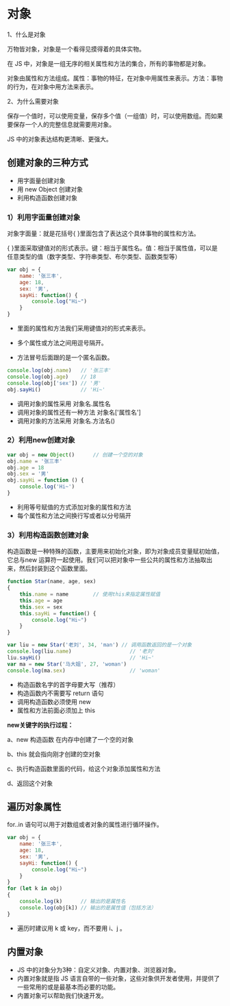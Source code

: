 # 对象

1、什么是对象

万物皆对象，对象是一个看得见摸得着的具体实物。

在 JS 中，对象是一组无序的相关属性和方法的集合，所有的事物都是对象。

对象由属性和方法组成。属性：事物的特征，在对象中用属性来表示。方法：事物的行为，在对象中用方法来表示。

2、为什么需要对象

保存一个值时，可以使用变量，保存多个值（一组值）时，可以使用数组。而如果要保存一个人的完整信息就需要用对象。

JS 中的对象表达结构更清晰、更强大。

## 创建对象的三种方式

- 用字面量创建对象
- 用 new Object 创建对象
- 利用构造函数创建对象

### 1）利用字面量创建对象

对象字面量：就是花括号{ }里面包含了表达这个具体事物的属性和方法。

{ }里面采取键值对的形式表示。键：相当于属性名。值：相当于属性值，可以是任意类型的值（数字类型、字符串类型、布尔类型、函数类型等）

```js
var obj = {
    name: '张三丰',
    age: 18,
    sex: '男',
    sayHi: function() {
        console.log("Hi~")
    }
}
```

- 里面的属性和方法我们采用键值对的形式来表示。

- 多个属性或方法之间用逗号隔开。

- 方法冒号后面跟的是一个匿名函数。

```js
console.log(obj.name)	// '张三丰'
console.log(obj.age)	// 18
console.log(obj['sex'])	// '男'
obj.sayHi()				// 'Hi~'
```

- 调用对象的属性采用 对象名.属性名
- 调用对象的属性还有一种方法 对象名['属性名']
- 调用对象的方法采用 对象名.方法名()

### 2）利用new创建对象

```js
var obj = new Object()      // 创建一个空的对象
obj.name = '张三丰'
obj.age = 18
obj.sex = '男'
obj.sayHi = function () {
    console.log('Hi~')
}
```

- 利用等号赋值的方式添加对象的属性和方法
- 每个属性和方法之间换行写或者以分号隔开

### 3）利用构造函数创建对象

构造函数是一种特殊的函数，主要用来初始化对象，即为对象成员变量赋初始值，它总与new 运算符一起使用。我们可以把对象中一些公共的属性和方法抽取出来，然后封装到这个函数里面。

```js
function Star(name, age, sex)
{
    this.name = name		// 使用this来指定属性赋值
    this.age = age
    this.sex = sex
    this.sayHi = function() {
        console.log("Hi~")
    }
}
```

```js
var liu = new Star('老刘', 34, 'man')	// 调用函数返回的是一个对象
console.log(liu.name)					// '老刘'
liu.sayHi()								// 'Hi~'
var ma = new Star('马大姐', 27, 'woman')
console.log(ma.sex)						// 'woman'
```

- 构造函数名字的首字母要大写（推荐）
- 构造函数内不需要写 return 语句
- 调用构造函数必须使用 new
- 属性和方法前面必须加上 this

**new关键字的执行过程：**

a、new 构造函数 在内存中创建了一个空的对象

b、this 就会指向刚才创建的空对象

c、执行构造函数里面的代码，给这个对象添加属性和方法

d、返回这个对象

## 遍历对象属性

for..in 语句可以用于对数组或者对象的属性进行循环操作。

```js
var obj = {
    name: '张三丰',
    age: 18,
    sex: '男',
    sayHi: function() {
        console.log("Hi~")
    }
}
for (let k in obj)
{
    console.log(k)		// 输出的是属性名
    console.log(obj[k])	// 输出的是属性值（包括方法）
}
```

- 遍历时建议用 k 或 key，而不要用 i、j 。



## 内置对象

- JS 中的对象分为3种：自定义对象、内置对象、浏览器对象。
- 内置对象就是指 JS 语言自带的一些对象，这些对象供开发者使用，并提供了一些常用的或是最基本而必要的功能。
- 内置对象可以帮助我们快速开发。

